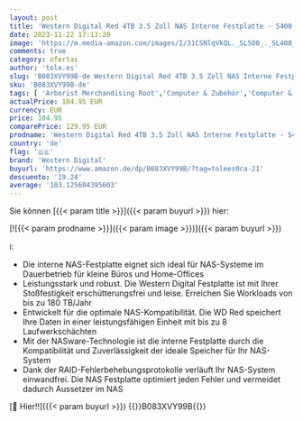 ```yaml
---
layout: post
title: 'Western Digital Red 4TB 3.5 Zoll NAS Interne Festplatte - 5400 RPM - WD40EFAX'
date: 2023-11-22 17:13:20
image: 'https://m.media-amazon.com/images/I/31CSNlqVkQL._SL500_._SL400_.jpg'
comments: true
category: ofertas
author: 'tole.es'
slug: 'B083XVY99B-de Western Digital Red 4TB 3.5 Zoll NAS Interne Festplatte -...'
sku: 'B083XVY99B-de'
tags: [ 'Arborist Merchandising Root','Computer & Zubehör','Computer & Zubehör: Produkte mit Umwelt-Label','Datenspeicher','Interne Festplatten','Interner Speicher','Self Service','Special Features Stores','a4cbee59-f823-40fe-831a-7de64f655f6f_0','a4cbee59-f823-40fe-831a-7de64f655f6f_1301','western digital','🇩🇪', ]
actualPrice: 104.95 EUR
currency: EUR
price: 104.95
comparePrice: 129.95 EUR
prodname: 'Western Digital Red 4TB 3.5 Zoll NAS Interne Festplatte - 5400 RPM - WD40EFAX'
country: 'de'
flag: '🇩🇪'
brand: 'Western Digital'
buyurl: 'https://www.amazon.de/dp/B083XVY99B/?tag=tolees0ca-21'
descuento: '19.24'
average: '103.125604395603'
---
```


Sie können [{{< param title >}}]({{< param buyurl >}}) hier:

[![{{< param prodname >}}]({{< param image >}})]({{< param buyurl >}})

ℹ️:

- Die interne NAS-Festplatte eignet sich ideal für NAS-Systeme im Dauerbetrieb für kleine Büros und Home-Offices
- Leistungsstark und robust. Die Western Digital Festplatte ist mit Ihrer Stoßfestigkeit erschütterungsfrei und leise. Erreichen Sie Workloads von bis zu 180 TB/Jahr
- Entwickelt für die optimale NAS-Kompatibilität. Die WD Red speichert Ihre Daten in einer leistungsfähigen Einheit mit bis zu 8 Laufwerkschächten
- Mit der NASware-Technologie ist die interne Festplatte durch die Kompatibilität und Zuverlässigkeit der ideale Speicher für Ihr NAS-System
- Dank der RAID-Fehlerbehebungsprotokolle verläuft Ihr NAS-System einwandfrei. Die NAS Festplatte optimiert jeden Fehler und vermeidet dadurch Aussetzer im NAS

[🛒 Hier!!]({{< param buyurl >}})
{{<world>}}B083XVY99B{{</world>}}
